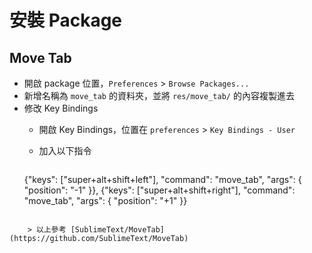 # 安裝 Package

## Move Tab
* 開啟 package 位置，`Preferences` > `Browse Packages...`
* 新增名稱為 `move_tab` 的資料夾，並將 `res/move_tab/` 的內容複製進去
* 修改 Key Bindings
	* 開啟 Key Bindings，位置在 `preferences` > `Key Bindings - User`
	* 加入以下指令

		```
  {"keys": ["super+alt+shift+left"], "command": "move_tab", "args": { "position": "-1" }},
  {"keys": ["super+alt+shift+right"], "command": "move_tab", "args": { "position": "+1" }}
```

	> 以上參考 [SublimeText/MoveTab](https://github.com/SublimeText/MoveTab)